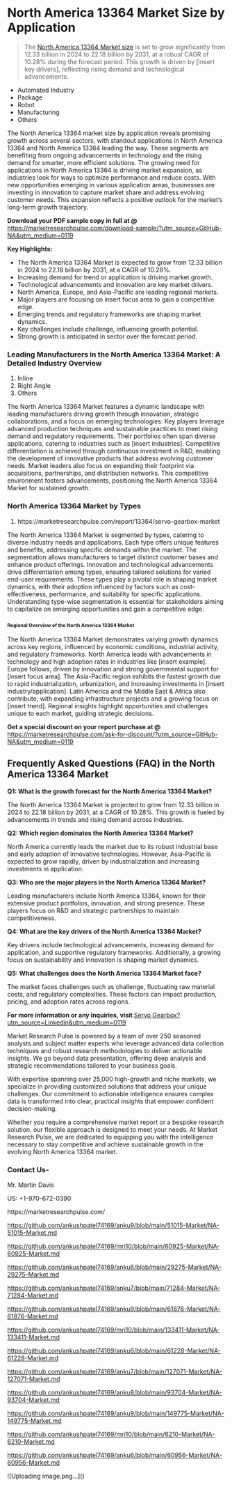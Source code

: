 <h1>North America 13364 Market&nbsp;Size by Application</h1><blockquote><p>The <a href="https://marketresearchpulse.com/download-sample/?utm_source=GitHub-NA&amp;utm_medium=0119">North America 13364 Market size</a> is set to grow significantly from 12.33 billion in 2024 to 22.18 billion by 2031, at a robust CAGR of 10.28% during the forecast period. This growth is driven by [insert key drivers], reflecting rising demand and technological advancements.</p></blockquote><ul><li>Automated Industry<li> Package<li> Robot<li> Manufacturing<li> Others</li></ul><p>The North America 13364 market size by application reveals promising growth across several sectors, with standout applications in North America 13364 and North America 13364 leading the way. These segments are benefiting from ongoing advancements in technology and the rising demand for smarter, more efficient solutions. The growing need for applications in North America 13364 is driving market expansion, as industries look for ways to optimize performance and reduce costs. With new opportunities emerging in various application areas, businesses are investing in innovation to capture market share and address evolving customer needs. This expansion reflects a positive outlook for the market’s long-term growth trajectory.</p><p><strong>Download your PDF sample copy in full at @ </strong><a href="https://marketresearchpulse.com/download-sample/?utm_source=GitHub-NA&amp;utm_medium=0119">https://marketresearchpulse.com/download-sample/?utm_source=GitHub-NA&amp;utm_medium=0119</a></p><p><strong>Key Highlights: </strong></p><ul><li>The North America 13364 Market is expected to grow from 12.33 billion in 2024 to 22.18 billion by 2031, at a CAGR of 10.28%.</li><li>Increasing demand for trend or application is driving market growth.</li><li>Technological advancements and innovation are key market drivers.</li><li>North America, Europe, and Asia-Pacific are leading regional markets.</li><li>Major players are focusing on insert focus area to gain a competitive edge.</li><li>Emerging trends and regulatory frameworks are shaping market dynamics.</li><li>Key challenges include challenge, influencing growth potential.</li><li>Strong growth is anticipated in sector over the forecast period.</li></ul><h3>Leading Manufacturers in the North America 13364 Market: A Detailed Industry Overview</h3><ol><li>Inline<li> Right Angle<li> Others</li></ol><div class="flex max-w-full flex-col flex-grow"><div class="min-h-8 text-message flex w-full flex-col items-end gap-2 whitespace-normal break-words [.text-message+&amp;]:mt-5" dir="auto" data-message-author-role="assistant" data-message-id="fd8432e4-4910-450d-b182-61b7bfb0a01f" data-message-model-slug="gpt-4o"><div class="flex w-full flex-col gap-1 empty:hidden first:pt-[3px]"><div class="markdown prose w-full break-words dark:prose-invert light"><p>The North America 13364 Market features a dynamic landscape with leading manufacturers driving growth through innovation, strategic collaborations, and a focus on emerging technologies. Key players leverage advanced production techniques and sustainable practices to meet rising demand and regulatory requirements. Their portfolios often span diverse applications, catering to industries such as [insert industries]. Competitive differentiation is achieved through continuous investment in R&amp;D, enabling the development of innovative products that address evolving customer needs. Market leaders also focus on expanding their footprint via acquisitions, partnerships, and distribution networks. This competitive environment fosters advancements, positioning the North America 13364 Market for sustained growth.</p></div></div></div></div><h3>North America 13364 Market by Types</h3><ol><li>https://marketresearchpulse.com/report/13364/servo-gearbox-market</li></ol><div class="flex max-w-full flex-col flex-grow"><div class="min-h-8 text-message flex w-full flex-col items-end gap-2 whitespace-normal break-words [.text-message+&amp;]:mt-5" dir="auto" data-message-author-role="assistant" data-message-id="084470be-0bb7-4664-bddf-5156b4f41249" data-message-model-slug="gpt-4o-mini"><div class="flex w-full flex-col gap-1 empty:hidden first:pt-[3px]"><div class="markdown prose w-full break-words dark:prose-invert light"><p>The North America 13364 Market is segmented by types, catering to diverse industry needs and applications. Each type offers unique features and benefits, addressing specific demands within the market. The segmentation allows manufacturers to target distinct customer bases and enhance product offerings. Innovation and technological advancements drive differentiation among types, ensuring tailored solutions for varied end-user requirements. These types play a pivotal role in shaping market dynamics, with their adoption influenced by factors such as cost-effectiveness, performance, and suitability for specific applications. Understanding type-wise segmentation is essential for stakeholders aiming to capitalize on emerging opportunities and gain a competitive edge.</p></div></div></div></div><h3><span style="font-size: 11px;">Regional Overview of the North America 13364 Market</span></h3><div class="flex max-w-full flex-col flex-grow"><div class="min-h-8 text-message flex w-full flex-col items-end gap-2 whitespace-normal break-words [.text-message+&amp;]:mt-5" dir="auto" data-message-author-role="assistant" data-message-id="e9038762-ce64-4e30-91c9-9bd413514231" data-message-model-slug="gpt-4o-mini"><div class="flex w-full flex-col gap-1 empty:hidden first:pt-[3px]"><div class="markdown prose w-full break-words dark:prose-invert light"><p>The North America 13364 Market demonstrates varying growth dynamics across key regions, influenced by economic conditions, industrial activity, and regulatory frameworks. North America leads with advancements in technology and high adoption rates in industries like [insert example]. Europe follows, driven by innovation and strong governmental support for [insert focus area]. The Asia-Pacific region exhibits the fastest growth due to rapid industrialization, urbanization, and increasing investments in [insert industry/application]. Latin America and the Middle East &amp; Africa also contribute, with expanding infrastructure projects and a growing focus on [insert trend]. Regional insights highlight opportunities and challenges unique to each market, guiding strategic decisions.</p></div></div></div></div><p><strong>Get a special discount on your report purchase at @ </strong><a href="https://marketresearchpulse.com/ask-for-discount/?utm_source=GitHub-NA&amp;utm_medium=0119">https://marketresearchpulse.com/ask-for-discount/?utm_source=GitHub-NA&amp;utm_medium=0119</a></p><h2>Frequently Asked Questions (FAQ) in the North America 13364 Market</h2><p><strong>Q1: What is the growth forecast for the North America 13364 Market?</strong></p><p>The North America 13364 Market is projected to grow from 12.33 billion in 2024 to 22.18 billion by 2031, at a CAGR of 10.28%. This growth is fueled by advancements in trends and rising demand across industries.</p><p><strong>Q2: Which region dominates the North America 13364 Market?</strong></p><p>North America currently leads the market due to its robust industrial base and early adoption of innovative technologies. However, Asia-Pacific is expected to grow rapidly, driven by industrialization and increasing investments in application.</p><p><strong>Q3: Who are the major players in the North America 13364 Market?</strong></p><p>Leading manufacturers include North America 13364, known for their extensive product portfolios, innovation, and strong presence. These players focus on R&amp;D and strategic partnerships to maintain competitiveness.</p><p><strong>Q4: What are the key drivers of the North America 13364 Market?</strong></p><p>Key drivers include technological advancements, increasing demand for application, and supportive regulatory frameworks. Additionally, a growing focus on sustainability and innovation is shaping market dynamics.</p><p><strong>Q5: What challenges does the North America 13364 Market face?</strong></p><p>The market faces challenges such as challenge, fluctuating raw material costs, and regulatory complexities. These factors can impact production, pricing, and adoption rates across regions.</p><p><strong>For more information or any inquiries, visit&nbsp;</strong><a href="Servo Gearbox?utm_source=Linkedin&utm_medium=0119">Servo Gearbox?utm_source=Linkedin&utm_medium=0119</a></p><p>Market Research Pulse is powered by a team of over 250 seasoned analysts and subject matter experts who leverage advanced data collection techniques and robust research methodologies to deliver actionable insights. We go beyond data presentation, offering deep analysis and strategic recommendations tailored to your business goals.</p><p>With expertise spanning over 25,000 high-growth and niche markets, we specialize in providing customized solutions that address your unique challenges. Our commitment to actionable intelligence ensures complex data is transformed into clear, practical insights that empower confident decision-making.</p><p>Whether you require a comprehensive market report or a bespoke research solution, our flexible approach is designed to meet your needs. At Market Research Pulse, we are dedicated to equipping you with the intelligence necessary to stay competitive and achieve sustainable growth in the evolving North America 13364 market.</p><h3><strong>Contact Us-</strong></h3><p>Mr. Martin Davis</p><p>US: +1-970-672-0390</p><p>https://marketresearchpulse.com/</p><p><a href="https://github.com/ankushpatel74169/anku9/blob/main/51015-Market/NA-51015-Market.md">https://github.com/ankushpatel74169/anku9/blob/main/51015-Market/NA-51015-Market.md</a></p><p><a href="https://github.com/ankushpatel74169/mri10/blob/main/60925-Market/NA-60925-Market.md">https://github.com/ankushpatel74169/mri10/blob/main/60925-Market/NA-60925-Market.md</a></p><p><a href="https://github.com/ankushpatel74169/anku6/blob/main/29275-Market/NA-29275-Market.md">https://github.com/ankushpatel74169/anku6/blob/main/29275-Market/NA-29275-Market.md</a></p><p><a href="https://github.com/ankushpatel74169/anku7/blob/main/71284-Market/NA-71284-Market.md">https://github.com/ankushpatel74169/anku7/blob/main/71284-Market/NA-71284-Market.md</a></p><p><a href="https://github.com/ankushpatel74169/anku9/blob/main/61876-Market/NA-61876-Market.md">https://github.com/ankushpatel74169/anku9/blob/main/61876-Market/NA-61876-Market.md</a></p><p><a href="https://github.com/ankushpatel74169/mri10/blob/main/133411-Market/NA-133411-Market.md">https://github.com/ankushpatel74169/mri10/blob/main/133411-Market/NA-133411-Market.md</a></p><p><a href="https://github.com/ankushpatel74169/anku6/blob/main/61228-Market/NA-61228-Market.md">https://github.com/ankushpatel74169/anku6/blob/main/61228-Market/NA-61228-Market.md</a></p><p><a href="https://github.com/ankushpatel74169/anku7/blob/main/127071-Market/NA-127071-Market.md">https://github.com/ankushpatel74169/anku7/blob/main/127071-Market/NA-127071-Market.md</a></p><p><a href="https://github.com/ankushpatel74169/anku8/blob/main/93704-Market/NA-93704-Market.md">https://github.com/ankushpatel74169/anku8/blob/main/93704-Market/NA-93704-Market.md</a></p><p><a href="https://github.com/ankushpatel74169/anku9/blob/main/149775-Market/NA-149775-Market.md">https://github.com/ankushpatel74169/anku9/blob/main/149775-Market/NA-149775-Market.md</a></p><p><a href="https://github.com/ankushpatel74169/mri10/blob/main/6210-Market/NA-6210-Market.md">https://github.com/ankushpatel74169/mri10/blob/main/6210-Market/NA-6210-Market.md</a></p><p><a href="https://github.com/ankushpatel74169/anku6/blob/main/60956-Market/NA-60956-Market.md">https://github.com/ankushpatel74169/anku6/blob/main/60956-Market/NA-60956-Market.md</a></p>
![Uploading image.png…]()
